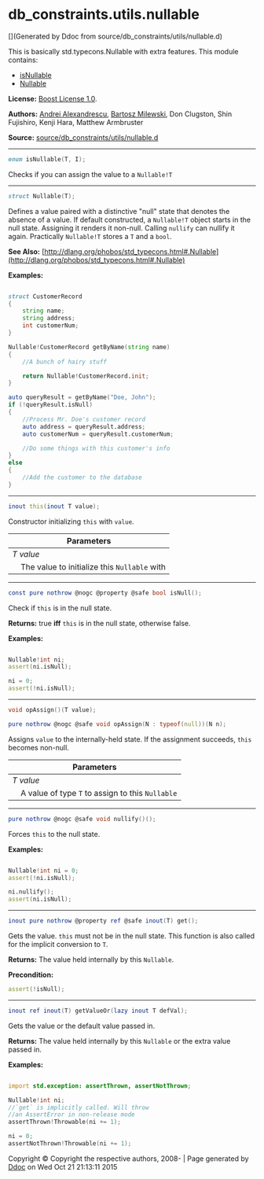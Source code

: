 # db_constraints.utils.nullable

[](Generated by Ddoc from source/db_constraints/utils/nullable.d)

This is basically std.typecons.Nullable with extra features.
This module contains:
  + [isNullable](#isNullable)
  + [Nullable](#Nullable)

**License:**
[Boost License 1.0](http://boost.org/LICENSE_1_0.txt).

**Authors:**
[Andrei Alexandrescu](http://erdani.org),
           [Bartosz Milewski](http://bartoszmilewski.wordpress.com),
           Don Clugston,
           Shin Fujishiro,
           Kenji Hara,
           Matthew Armbruster


**Source:** [source/db_constraints/utils/nullable.d](https://github.com/marmy28/db_constraints/tree/master/source/db_constraints/utils/nullable.d)

***
<a name="isNullable" href="#isNullable"></a>
```d
enum isNullable(T, I);

```

Checks if you can assign the value to a `Nullable!T`


***
<a name="Nullable" href="#Nullable"></a>
```d
struct Nullable(T);

```

Defines a value paired with a distinctive "null" state that denotes
the absence of a value. If default constructed, a `Nullable!T` object starts in the null state. Assigning it renders it
non-null. Calling `nullify` can nullify it again.
Practically `Nullable!T` stores a `T` and a `bool`.

**See Also:**
[http://dlang.org/phobos/std_typecons.html#.Nullable](http://dlang.org/phobos/std_typecons.html#.Nullable)

**Examples:**


```d

struct CustomerRecord
{
    string name;
    string address;
    int customerNum;
}

Nullable!CustomerRecord getByName(string name)
{
    //A bunch of hairy stuff

    return Nullable!CustomerRecord.init;
}

auto queryResult = getByName("Doe, John");
if (!queryResult.isNull)
{
    //Process Mr. Doe's customer record
    auto address = queryResult.address;
    auto customerNum = queryResult.customerNum;

    //Do some things with this customer's info
}
else
{
    //Add the customer to the database
}

```

***
<a name="Nullable.this" href="#Nullable.this"></a>
```d
inout this(inout T value);

```

Constructor initializing `this` with `value`.

Parameters |
---|
*T value*|
&nbsp;&nbsp;&nbsp;&nbsp;The value to initialize this `Nullable` with|



***
<a name="Nullable.isNull" href="#Nullable.isNull"></a>
```d
const pure nothrow @nogc @property @safe bool isNull();

```

Check if `this` is in the null state.

**Returns:**
true **iff** `this` is in the null state, otherwise false.

**Examples:**


```d

Nullable!int ni;
assert(ni.isNull);

ni = 0;
assert(!ni.isNull);

```


***
<a name="Nullable.opAssign" href="#Nullable.opAssign"></a>
```d
void opAssign()(T value);

pure nothrow @nogc @safe void opAssign(N : typeof(null))(N n);

```

Assigns `value` to the internally-held state. If the assignment
succeeds, `this` becomes non-null.

Parameters |
---|
*T value*|
&nbsp;&nbsp;&nbsp;&nbsp;A value of type `T` to assign to this `Nullable`|



***
<a name="Nullable.nullify" href="#Nullable.nullify"></a>
```d
pure nothrow @nogc @safe void nullify()();

```

Forces `this` to the null state.

**Examples:**


```d

Nullable!int ni = 0;
assert(!ni.isNull);

ni.nullify();
assert(ni.isNull);

```


***
<a name="Nullable.get" href="#Nullable.get"></a>
```d
inout pure nothrow @property ref @safe inout(T) get();

```

Gets the value. `this` must not be in the null state.
This function is also called for the implicit conversion to `T`.

**Returns:**
The value held internally by this `Nullable`.


**Precondition:** 
```d
assert(!isNull);
```


***
<a name="Nullable.getValueOr" href="#Nullable.getValueOr"></a>
```d
inout ref inout(T) getValueOr(lazy inout T defVal);

```

Gets the value or the default value passed in.

**Returns:**
The value held internally by this `Nullable` or the extra value passed in.

**Examples:**


```d

import std.exception: assertThrown, assertNotThrown;

Nullable!int ni;
//`get` is implicitly called. Will throw
//an AssertError in non-release mode
assertThrown!Throwable(ni += 1);

ni = 0;
assertNotThrown!Throwable(ni += 1);

```






Copyright :copyright: Copyright the respective authors, 2008-
 | Page generated by [Ddoc](http://dlang.org/ddoc.html) on Wed Oct 21 21:13:11 2015

